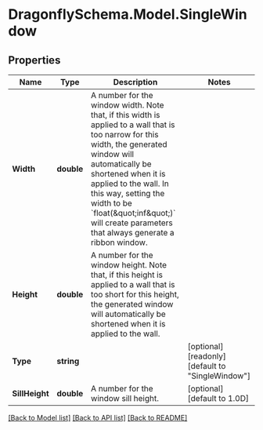 
# DragonflySchema.Model.SingleWindow

## Properties

Name | Type | Description | Notes
------------ | ------------- | ------------- | -------------
**Width** | **double** | A number for the window width. Note that, if this width is applied to a wall that is too narrow for this width, the generated window will automatically be shortened when it is applied to the wall. In this way, setting the width to be &#x60;float(\&quot;inf\&quot;)&#x60; will create parameters that always generate a ribbon window. | 
**Height** | **double** | A number for the window height. Note that, if this height is applied to a wall that is too short for this height, the generated window will automatically be shortened when it is applied to the wall. | 
**Type** | **string** |  | [optional] [readonly] [default to "SingleWindow"]
**SillHeight** | **double** | A number for the window sill height. | [optional] [default to 1.0D]

[[Back to Model list]](../README.md#documentation-for-models)
[[Back to API list]](../README.md#documentation-for-api-endpoints)
[[Back to README]](../README.md)

